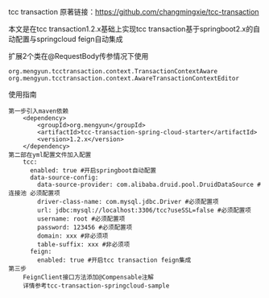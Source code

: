 tcc transaction 原著链接：https://github.com/changmingxie/tcc-transaction

本文是在tcc transaction1.2.x基础上实现tcc transaction基于springboot2.x的自动配置与springcloud feign自动集成

扩展2个类在@RequestBody传参情况下使用

    org.mengyun.tcctransaction.context.TransactionContextAware
    org.mengyun.tcctransaction.context.AwareTransactionContextEditor   

        
使用指南

    第一步引入maven依赖
        <dependency>
            <groupId>org.mengyun</groupId>
            <artifactId>tcc-transaction-spring-cloud-starter</artifactId>
            <version>1.2.x</version>
        </dependency>
    第二部在yml配置文件加入配置
        tcc:
          enabled: true #开启springboot自动配置
          data-source-config:
            data-source-provider: com.alibaba.druid.pool.DruidDataSource #连接池 必须配置项
            driver-class-name: com.mysql.jdbc.Driver #必须配置项
            url: jdbc:mysql://localhost:3306/tcc?useSSL=false #必须配置项
            username: root #必须配置项
            password: 123456 #必须配置项
            domain: xxx #非必须项
            table-suffix: xxx #非必须项
          feign:
            enabled: true #开启tcc transaction feign集成
    第三步
        FeignClient接口方法添加@Compensable注解
        详情参考tcc-transaction-springcloud-sample
        